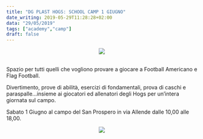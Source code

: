 ```yaml
---
title: "DG PLAST HOGS: SCHOOL CAMP 1 GIUGNO"
date_writing: 2019-05-29T11:28:28+02:00
data: "29/05/2019"
tags: ["academy","camp"]
draft: false
---
```


<center>
<img class="articolo" src="../img/2019/schoolcamp.jpg">
</center>

<br/>  

Spazio per tutti quelli che vogliono provare a giocare a Football Americano e Flag Football.  
  
Divertimento, prove di abilità, esercizi di fondamentali, prova di caschi e paraspalle...insieme ai giocatori ed allenatori degli Hogs per un’intera giornata sul campo.  
  
Sabato 1 Giugno al campo del San Prospero in via Allende dalle 10,00 alle 18,00.  
  
<center>
<img class="articolo" src="../img/2019/ScuolaFootball300.jpg">
</center>

<br/>  